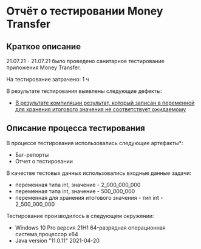 # Отчёт о тестировании Money Transfer

## Краткое описание

21.07.21 - 21.07.21 было проведено санитарное тестирование приложения Money Transfer.

На тестирование затрачено: 1 ч

В результате тестирования выявлены следующие дефекты:
* [В результате компиляции результат, который записан в переменной для хранения итогового значения не соответствует ожидаемому](https://github.com/SvetlanaKS/HWJava2/issues/1#issue-949465735)


## Описание процесса тестирования

В процессе тестирования использовались следующие артефакты*:
* Баг-репорты
* Отчет о тестировании


В качестве тестовых данных использовались входные данные задачи:
* переменная типа int, значение - 2_000_000_000 
* переменная типа int, значение - 500_000_000
* переменная для хранения итогового значения - тип int - 2_500_000_000

Тестирование производилось в следующем окружении:
* Windows 10 Pro версия 21H1 64-разрядная операционная система,процессор x64
* Java version "11.0.11" 2021-04-20